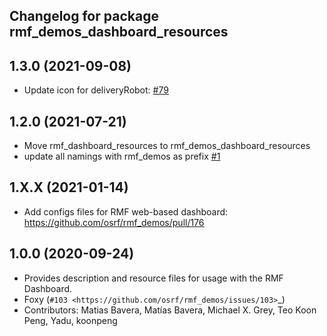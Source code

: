 ## Changelog for package rmf_demos_dashboard_resources

1.3.0 (2021-09-08)
------------------
* Update icon for deliveryRobot: [#79](https://github.com/open-rmf/rmf_demos/pull/79)

1.2.0 (2021-07-21)
------------------
* Move rmf_dashboard_resources to rmf_demos_dashboard_resources
* update all namings with rmf_demos as prefix [#1](https://github.com/open-rmf/rmf_demos/pull/1)

1.X.X (2021-01-14)
------------------
* Add configs files for RMF web-based dashboard: https://github.com/osrf/rmf_demos/pull/176

1.0.0 (2020-09-24)
------------------
* Provides description and resource files for usage with the RMF Dashboard. 
* Foxy (`#103 <https://github.com/osrf/rmf_demos/issues/103>`_)
* Contributors: Matias Bavera, Matías Bavera, Michael X. Grey, Teo Koon Peng, Yadu, koonpeng
